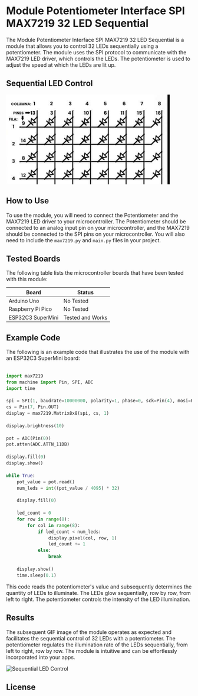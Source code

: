 # Module Potentiometer Interface SPI MAX7219 32 LED Sequential


The Module Potentiometer Interface SPI MAX7219 32 LED Sequential is a module that allows you to control 32 LEDs sequentially using a potentiometer. The module uses the SPI protocol to communicate with the MAX7219 LED driver, which controls the LEDs. The potentiometer is used to adjust the speed at which the LEDs are lit up.


## Sequential LED Control

![Sequential LED Control](./hardware/recources/schematic.PNG)


## How to Use

To use the module, you will need to connect the Potentiometer and the MAX7219 LED driver to your microcontroller. The Potentiometer should be connected to an analog input pin on your microcontroller, and the MAX7219 should be connected to the SPI pins on your microcontroller. You will also need to include the `max7219.py` and `main.py` files in your project.

## Tested Boards

The following table lists the microcontroller boards that have been tested with this module:

| Board             | Status            |
|-------------------|-------------------|
| Arduino Uno       | No Tested         |
| Raspberry Pi Pico | No Tested         |
| ESP32C3 SuperMini | Tested and Works  |

## Example Code

The following is an example code that illustrates the use of the module with an ESP32C3 SuperMini board:

```python

import max7219
from machine import Pin, SPI, ADC
import time

spi = SPI(1, baudrate=10000000, polarity=1, phase=0, sck=Pin(4), mosi=Pin(6))
cs = Pin(7, Pin.OUT)
display = max7219.Matrix8x8(spi, cs, 1)

display.brightness(10)

pot = ADC(Pin(0))
pot.atten(ADC.ATTN_11DB)

display.fill(0)
display.show()

while True:
    pot_value = pot.read()
    num_leds = int((pot_value / 4095) * 32)

    display.fill(0)

    led_count = 0
    for row in range(8):
        for col in range(8):
            if led_count < num_leds:
                display.pixel(col, row, 1)
                led_count += 1
            else:
                break

    display.show()
    time.sleep(0.1)
```

This code reads the potentiometer's value and subsequently determines the quantity of LEDs to illuminate. The LEDs glow sequentially, row by row, from left to right. The potentiometer controls the intensity of the LED illumination.


## Results

The subsequent GIF image of the module operates as expected and facilitates the sequential control of 32 LEDs with a potentiometer. The potentiometer regulates the illumination rate of the LEDs sequentially, from left to right, row by row. The module is intuitive and can be effortlessly incorporated into your apps.

![Sequential LED Control](./hardware/recources/resized_output.gif)

## License

